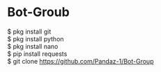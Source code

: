 # Bot-Groub
$ pkg install git <br>
$ pkg install python <br>
$ pkg install nano <br>
$ pip install requests <br>
$ git clone https://github.com/Pandaz-1/Bot-Group
